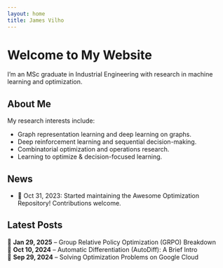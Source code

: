 ```yaml
---
layout: home
title: James Vilho
---
```


# Welcome to My Website  
I’m an MSc graduate in Industrial Engineering with research in machine learning and optimization.

## About Me  
My research interests include:  
- Graph representation learning and deep learning on graphs.  
- Deep reinforcement learning and sequential decision-making.  
- Combinatorial optimization and operations research.  
- Learning to optimize & decision-focused learning.  

## News  
- 📢 Oct 31, 2023: Started maintaining the Awesome Optimization Repository! Contributions welcome.  

## Latest Posts  
📝 **Jan 29, 2025** – Group Relative Policy Optimization (GRPO) Breakdown  
📝 **Oct 10, 2024** – Automatic Differentiation (AutoDiff): A Brief Intro  
📝 **Sep 29, 2024** – Solving Optimization Problems on Google Cloud  
